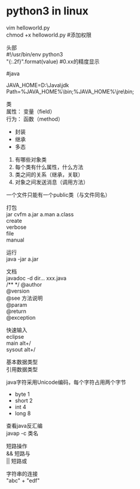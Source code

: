 # python3 in linux
vim helloworld.py  
chmod +x helloworld.py  #添加权限  
 
头部  
#!/usr/bin/env python3  
"{:.2f}".format(value)  #0.xx的精度显示  

#java

JAVA_HOME=D:\Java\jdk  
Path=%JAVA_HOME%\bin;%JAVA_HOME%\jre\bin;  

类  
属性： 变量（field）  
行为： 函数（method）  	

- 封装
- 继承
- 多态

1. 有哪些对象类
2. 每个类有什么属性，什么方法
3. 类之间的关系（继承，关联）
4. 对象之间发送消息（调用方法）

一个文件只能有一个public类（与文件同名）  

打包  
jar cvfm a.jar a.man a.class  
create  
verbose  
file  
manual  

运行  
java -jar a.jar  

文档  
javadoc -d dir... xxx.java  
/**  */
@author  
@version  
@see 方法说明   
@param   
@return  
@exception  

快速输入  
eclipse  
main alt+/  
sysout alt+/  

基本数据类型  
引用数据类型  

java字符采用Unicode编码，每个字符占用两个字节  

- byte	1
- short 2
- int 	4
- long 	8

查看java反汇编  
javap -c 类名  

短路操作  
&&  短路与  
||	短路或  

字符串的连接  
"abc" + "edf"  